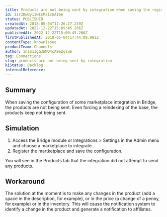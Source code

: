 ```yaml
---
title: Products are not being sent by integration when saving the registration
id: 3iY2DwQyiIwIsMaicGAI6e
status: PUBLISHED
createdAt: 2018-05-04T17:26:27.239Z
updatedAt: 2022-12-22T15:09:45.266Z
publishedAt: 2022-12-22T15:09:45.266Z
firstPublishedAt: 2018-05-04T17:44:09.981Z
contentType: knownIssue
productTeam: Channels
author: 1nsS1IgG3WWQ4cA8e2qsw6
tag: Connections
slug: products-are-not-being-sent-by-integration
kiStatus: Backlog
internalReference: 
---
```


## Summary

When saving the configuration of some marketplace integration in Bridge, the products are not being sent. Even forcing a reindexing of the base, the products keep not being sent.


## Simulation

1. Access the Bridge module or Integrations > Settings in the Admin menu and choose a marketplace to integrate.
2. Register the martketplace and save the configuration.

You will see in the Products tab that the integration did not attempt to send any products.

## Workaround

The solution at the moment is to make any changes in the product (add a space in the description, for example), or in the price (a change of a penny, for example) or in the inventory. This will cause the notification system to identify a change in the product and generate a notification to affiliates.

